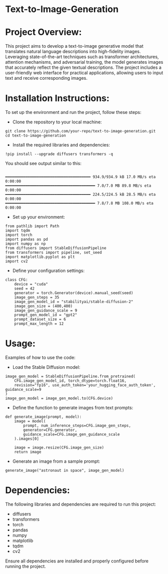# Text-to-Image-Generation

# Project Overview:

This project aims to develop a text-to-image generative model that translates natural language descriptions into high-fidelity images. Leveraging state-of-the-art techniques such as transformer architectures, attention mechanisms, and adversarial training, the model generates images that accurately reflect the given textual descriptions. The project includes a user-friendly web interface for practical applications, allowing users to input text and receive corresponding images.

# Installation Instructions:

To set up the environment and run the project, follow these steps:

* Clone the repository to your local machine:
```
git clone https://github.com/your-repo/text-to-image-generation.git
cd text-to-image-generation
```
* Install the required libraries and dependencies:
```
!pip install --upgrade diffusers transformers -q

```
You should see output similar to this:
```

━━━━━━━━━━━━━━━━━━━━━━━━━━━━━━━━━━━━━━ 934.9/934.9 kB 17.0 MB/s eta 0:00:00
━━━━━━━━━━━━━━━━━━━━━━━━━━━━━━━━━━━━━━━━ 7.0/7.0 MB 89.8 MB/s eta 0:00:00
━━━━━━━━━━━━━━━━━━━━━━━━━━━━━━━━━━━━━━ 224.5/224.5 kB 28.5 MB/s eta 0:00:00
━━━━━━━━━━━━━━━━━━━━━━━━━━━━━━━━━━━━━━━━ 7.8/7.8 MB 108.0 MB/s eta 0:00:00
```
* Set up your environment:

```
from pathlib import Path
import tqdm
import torch
import pandas as pd
import numpy as np
from diffusers import StableDiffusionPipeline
from transformers import pipeline, set_seed
import matplotlib.pyplot as plt
import cv2
```
* Define your configuration settings:
```
class CFG:
    device = "cuda"
    seed = 42
    generator = torch.Generator(device).manual_seed(seed)
    image_gen_steps = 35
    image_gen_model_id = "stabilityai/stable-diffusion-2"
    image_gen_size = (400,400)
    image_gen_guidance_scale = 9
    prompt_gen_model_id = "gpt2"
    prompt_dataset_size = 6
    prompt_max_length = 12
````

# Usage:

Examples of how to use the code:

* Load the Stable Diffusion model:

```
image_gen_model = StableDiffusionPipeline.from_pretrained(
    CFG.image_gen_model_id, torch_dtype=torch.float16,
    revision="fp16", use_auth_token='your_hugging_face_auth_token', guidance_scale=9
)
image_gen_model = image_gen_model.to(CFG.device)
```

* Define the function to generate images from text prompts:
```
def generate_image(prompt, model):
    image = model(
        prompt, num_inference_steps=CFG.image_gen_steps,
        generator=CFG.generator,
        guidance_scale=CFG.image_gen_guidance_scale
    ).images[0]
    
    image = image.resize(CFG.image_gen_size)
    return image
```

* Generate an image from a sample prompt:
```
generate_image("astronaut in space", image_gen_model)

```

# Dependencies:

The following libraries and dependencies are required to run this project:

* diffusers
* transformers
* torch
* pandas
* numpy
* matplotlib
* tqdm
* cv2

Ensure all dependencies are installed and properly configured before running the project.



